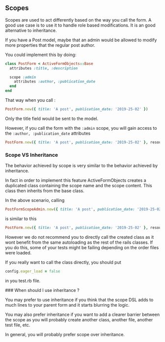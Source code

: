 ## Scopes

Scopes are used to act differently based on the way you call the form.
A good use case is to use it to handle role based modifications.
It is an good alternative to inheritance.

If you have a Post model, maybe that an admin would be allowed to modify more properties that the regular post author.

You could implement this by doing:

```ruby
class PostForm < ActiveFormObjects::Base
  attributes :title, :description

  scope :admin
    attributes :author, :publication_date
  end
end
```

That way when you call :

```ruby
PostForm.new({ title: 'A post', publication_date: '2019-25-02' })
```

Only the title field would be sent to the model.

However, if you call the form with the `:admin` scope, you will gain access to the `:author, :publication_date` attributes

```ruby
PostForm.new({ title: 'A post', publication_date: '2019-25-02' }, resource, scope: :admin)
```

### Scope VS Inheritance

The behavior achieved by scope is very similar to the behavior achieved by inheritance. 

In fact in order to implement this feature ActiveFormObjects creates a duplicated class containing the scope name and the scope content. This class then inherits from the base class.

In the above scenario, calling 

```ruby
PostFormScopeAdmin.new({ title: 'A post', publication_date: '2019-25-02' }, resource)
```

is similar to this

```ruby
PostForm.new({ title: 'A post', publication_date: '2019-25-02' }, resource, scope: :admin)
```

However we do not recommend you to directly call the created class as it wont benefit from the same autoloading as the rest of the rails classes. If you do this, some of your tests might be failing depending on the order files were loaded.

If you really want to call the class directly, you should put

```ruby
config.eager_load = false
```

in you test.rb file.

### When should I use inheritance ?

You may prefer to use inheritance if you think that the scope DSL adds to much lines to your parent form and it starts blurring the logic.

You may also prefer inheritance if you want to add a clearer barrier between the scope as you will probably create another class, another file, another test file, etc.

In general, you will probably prefer scope over inheritance.
